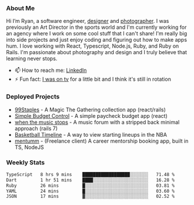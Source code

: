 ### About Me
Hi I’m Ryan, a software engineer, [designer](https://www.denvermullets.com/video) and [photographer](https://www.denvermullets.com/). I was previously an Art Director in the sports world and I'm currently working for an agency where I work on some cool stuff that I can't share! I'm really big into side projects and just enjoy coding and figuring out how to make apps hum. I love working with React, Typescript, Node.js, Ruby, and Ruby on Rails. I'm passionate about photography and design and I truly believe that learning never stops.

- 📫 How to reach me: [LinkedIn](https://www.linkedin.com/in/ryanvaznis)
- ⚡ Fun fact: [I was on tv](https://vimeo.com/381425882) for a little bit and I think it's still in rotation

### Deployed Projects
- [99Staples](https://www.99staples.com/collections/denvermullets/9) - A Magic The Gathering collection app (react/rails)
- [Simple Budget Control](https://simplebudgetcontrol.com/) - A simple paycheck budget app (react)
- [when the music stops](https://whenthemusicstops.net) - A music forum with a stripped back minimal approach (rails 7)
- [Basketball Timeline](https://basketball-timeline.com/?team=PHO&year=2023) - A way to view starting lineups in the NBA
- [mentumm](https://portal.mentumm.com/) - (Freelance client) A career mentorship booking app, built in TS, NodeJS

### Weekly Stats
<!--START_SECTION:waka-->

```txt
TypeScript   8 hrs 9 mins    ██████████████████░░░░░░░   71.48 %
Dart         1 hr 51 mins    ████░░░░░░░░░░░░░░░░░░░░░   16.28 %
Ruby         26 mins         █░░░░░░░░░░░░░░░░░░░░░░░░   03.81 %
YAML         24 mins         █░░░░░░░░░░░░░░░░░░░░░░░░   03.60 %
JSON         17 mins         ▓░░░░░░░░░░░░░░░░░░░░░░░░   02.52 %
```

<!--END_SECTION:waka-->
